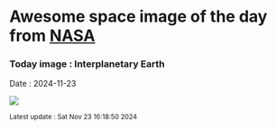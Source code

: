 
# Awesome space image of the day from [NASA](https://api.nasa.gov/)

### Today image : Interplanetary Earth
Date : 2024-11-23

![](https://apod.nasa.gov/apod/image/2411/earth_cassinimessenger_1024c.jpg)

<small>Latest update : Sat Nov 23 16:18:50 2024</small>
        